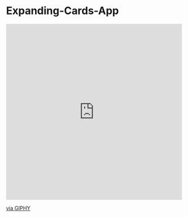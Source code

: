 # Expanding-Cards-App

<iframe src="https://giphy.com/embed/l3V0x6kdXUW9M4ONq" width="480" height="480" frameBorder="0" class="giphy-embed" allowFullScreen></iframe><p><a href="https://giphy.com/gifs/dinosaur-jurassic-park-chicken-nugget-l3V0x6kdXUW9M4ONq">via GIPHY</a></p>

